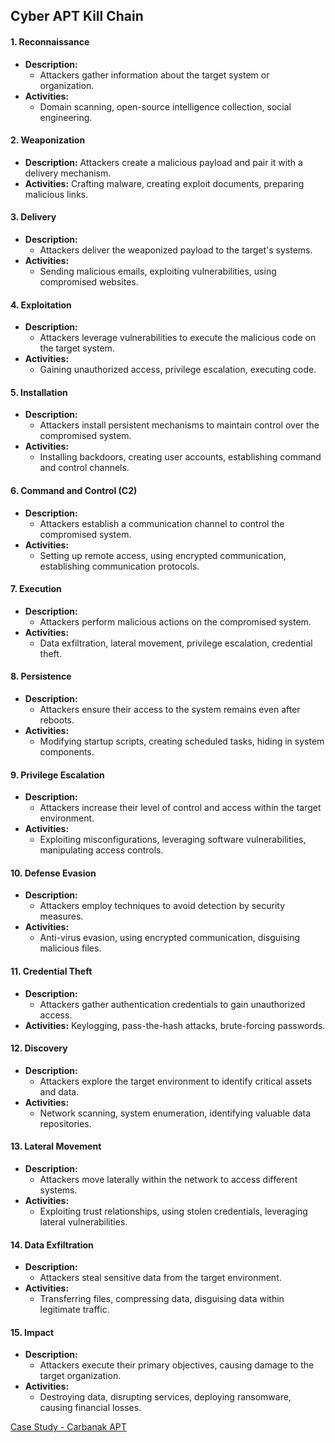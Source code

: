 ## Cyber APT Kill Chain

#### 1. **Reconnaissance**
- **Description:** 
	- Attackers gather information about the target system or organization.
- **Activities:** 
	- Domain scanning, open-source intelligence collection, social engineering.

#### 2. **Weaponization**
- **Description:** Attackers create a malicious payload and pair it with a delivery mechanism.
- **Activities:** Crafting malware, creating exploit documents, preparing malicious links.

#### 3. **Delivery**
- **Description:** 
	- Attackers deliver the weaponized payload to the target's systems.
- **Activities:** 
	- Sending malicious emails, exploiting vulnerabilities, using compromised websites.

#### 4. **Exploitation**
- **Description:** 
	- Attackers leverage vulnerabilities to execute the malicious code on the target system.
- **Activities:** 
	- Gaining unauthorized access, privilege escalation, executing code.

#### 5. **Installation**
- **Description:** 
	- Attackers install persistent mechanisms to maintain control over the compromised system.
- **Activities:** 
	- Installing backdoors, creating user accounts, establishing command and control channels.

#### 6. **Command and Control (C2)**
- **Description:** 
	- Attackers establish a communication channel to control the compromised system.
- **Activities:** 
	- Setting up remote access, using encrypted communication, establishing communication protocols.

#### 7. **Execution**
- **Description:** 
	- Attackers perform malicious actions on the compromised system.
- **Activities:** 
	- Data exfiltration, lateral movement, privilege escalation, credential theft.

#### 8. **Persistence**
- **Description:** 
	- Attackers ensure their access to the system remains even after reboots.
- **Activities:** 
	- Modifying startup scripts, creating scheduled tasks, hiding in system components.

#### 9. **Privilege Escalation**
- **Description:**
	- Attackers increase their level of control and access within the target environment.
- **Activities:** 
	- Exploiting misconfigurations, leveraging software vulnerabilities, manipulating access controls.

#### 10. **Defense Evasion**
- **Description:** 
	- Attackers employ techniques to avoid detection by security measures.
- **Activities:** 
	- Anti-virus evasion, using encrypted communication, disguising malicious files.

#### 11. **Credential Theft**
- **Description:** 
	- Attackers gather authentication credentials to gain unauthorized access.
- **Activities:** Keylogging, pass-the-hash attacks, brute-forcing passwords.

#### 12. **Discovery**
- **Description:** 
	- Attackers explore the target environment to identify critical assets and data.
- **Activities:** 
	- Network scanning, system enumeration, identifying valuable data repositories.

#### 13. **Lateral Movement**
- **Description:**
	- Attackers move laterally within the network to access different systems.
- **Activities:** 
	- Exploiting trust relationships, using stolen credentials, leveraging lateral vulnerabilities.

#### 14. **Data Exfiltration**
- **Description:**
	- Attackers steal sensitive data from the target environment.
- **Activities:** 
	- Transferring files, compressing data, disguising data within legitimate traffic.

#### 15. **Impact**
- **Description:**
	- Attackers execute their primary objectives, causing damage to the target organization.
- **Activities:** 
	- Destroying data, disrupting services, deploying ransomware, causing financial losses.

[Case Study - Carbanak APT](Case%20Study%20-%20Carbanak%20APT.md)